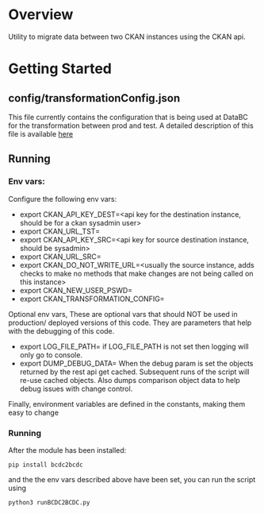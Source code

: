 # Overview

Utility to migrate data between two CKAN instances using the CKAN api.

# Getting Started

## config/transformationConfig.json

This file currently contains the configuration that is being used at DataBC for
the transformation between prod and test.  A detailed description of this file
is available [here](./docs/transformationConfig.md)

## Running

### Env vars:

Configure the following env vars:

* export CKAN_API_KEY_DEST=<api key for the destination instance, should be for
   a ckan sysadmin user>
* export CKAN_URL_TST=<url to destination ckan instance>
* export CKAN_API_KEY_SRC=<api key for source destination instance, should be sysadmin>
* export CKAN_URL_SRC=<url to the source ckan instance>
* export CKAN_DO_NOT_WRITE_URL=<usually the source instance, adds checks to make no
      methods that make changes are not being called on this instance>
* export CKAN_NEW_USER_PSWD=<default password to use if new users are created>
* export CKAN_TRANSFORMATION_CONFIG=<config file in config dir you want to use>

Optional env vars, These are optional vars that should NOT be used in production/
deployed versions of this code.  They are parameters that help with the debugging
of this code.

* export LOG_FILE_PATH=<the path to where output log file should be located>
  if LOG_FILE_PATH is not set then logging will only go to console.
* export DUMP_DEBUG_DATA=<TRUE>
  When the debug param is set the objects returned by the rest api get cached.
  Subsequent runs of the script will re-use cached objects.  Also dumps comparison
  object data to help debug issues with change control.


Finally, environment variables are defined in the constants, making them easy
to change

### Running

After the module has been installed:

`pip install bcdc2bcdc`

and the the env vars described above have been set, you can run the script using

`python3 runBCDC2BCDC.py`
